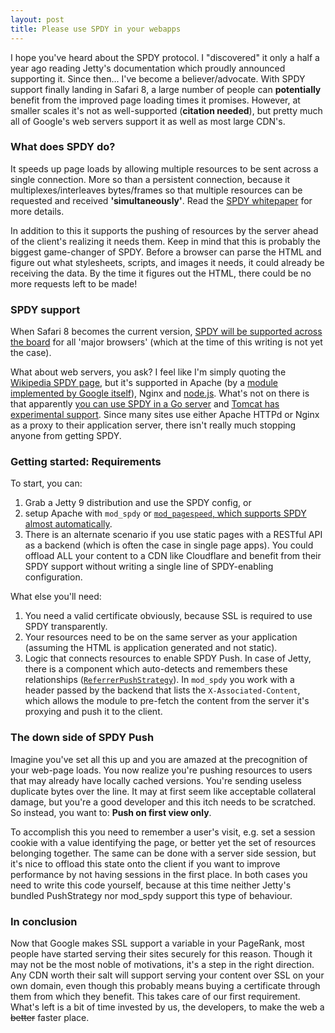 ```yaml
---
layout: post
title: Please use SPDY in your webapps
---
```

I hope you've heard about the SPDY protocol. I "discovered" it only a half a year ago reading Jetty's documentation which proudly announced supporting it. Since then... I've become a believer/advocate. With SPDY support finally landing in Safari 8, a large number of people can **potentially** benefit from the improved page loading times it promises. However, at smaller scales it's not as well-supported (**citation needed**), but pretty much all of Google's web servers support it as well as most large CDN's.

### What does SPDY do?
It speeds up page loads by allowing multiple resources to be sent across a single connection. More so than a persistent connection, because it multiplexes/interleaves bytes/frames so that multiple resources can be requested and received __'simultaneously'__. Read the [SPDY whitepaper](http://dev.chromium.org/spdy/spdy-whitepaper) for more details.

In addition to this it supports the pushing of resources by the server ahead of the client's realizing it needs them. Keep in mind that this is probably the biggest game-changer of SPDY. Before a browser can parse the HTML and figure out what stylesheets, scripts, and images it needs, it could already be receiving the data. By the time it figures out the HTML, there could be no more requests left to be made!


### SPDY support
When Safari 8 becomes the current version, [SPDY will be supported across the board](http://caniuse.com/#feat=spdy) for all 'major browsers' (which at the time of this writing is not yet the case).

What about web servers, you ask? I feel like I'm simply quoting the [Wikipedia SPDY page](http://en.wikipedia.org/wiki/SPDY), but it's supported in Apache (by a [module implemented by Google itself](https://code.google.com/p/mod-spdy/)), Nginx and [node.js](https://github.com/indutny/node-spdy). What's not on there is that apparently [you can use SPDY in a Go server](https://godoc.org/code.google.com/p/go.net/spdy) and [Tomcat has experimental support](http://www.theserverside.com/news/thread.tss?thread_id=76803). Since many sites use either Apache HTTPd or Nginx as a proxy to their application server, there isn't really much stopping anyone from getting SPDY.

### Getting started: Requirements
To start, you can: 

1. Grab a Jetty 9 distribution and use the SPDY config, or
2. setup Apache with `mod_spdy` or [`mod_pagespeed`, which supports SPDY almost automatically](https://developers.google.com/speed/pagespeed/module/https_support).
3. There is an alternate scenario if you use static pages with a RESTful API as a backend (which is often the case in single page apps). You could offload ALL your content to a CDN like Cloudflare and benefit from their SPDY support without writing a single line of SPDY-enabling configuration.

What else you'll need:

1. You need a valid certificate obviously, because SSL is required to use SPDY transparently.
2. Your resources need to be on the same server as your application (assuming the HTML is application generated and not static).
3. Logic that connects resources to enable SPDY Push. In case of Jetty, there is a component which auto-detects and remembers these relationships ([`ReferrerPushStrategy`](http://www.eclipse.org/jetty/documentation/current/spdy-implementing-push.html)). In `mod_spdy` you work with a header passed by the backend that lists the `X-Associated-Content`, which allows the module to pre-fetch the content from the server it's proxying and push it to the client.

### The down side of SPDY Push
Imagine you've set all this up and you are amazed at the precognition of your web-page loads. You now realize you're pushing resources to users that may already have locally cached versions. You're sending useless duplicate bytes over the line. It may at first seem like acceptable collateral damage, but you're a good developer and this itch needs to be scratched. So instead, you want to: __Push on first view only__.

To accomplish this you need to remember a user's visit, e.g. set a session cookie with a value identifying the page, or better yet the set of resources belonging together. The same can be done with a server side session, but it's nice to offload this state onto the client if you want to improve performance by not having sessions in the first place. In both cases you need to write this code yourself, because at this time neither Jetty's bundled PushStrategy nor mod_spdy support this type of behaviour.

### In conclusion
Now that Google makes SSL support a variable in your PageRank, most people have started serving their sites securely for this reason. Though it may not be the most noble of motivations, it's a step in the right direction. Any CDN worth their salt will support serving your content over SSL on your own domain, even though this probably means buying a certificate through them from which they benefit. This takes care of our first requirement. What's left is a bit of time invested by us, the developers, to make the web a ~~better~~ faster place.
